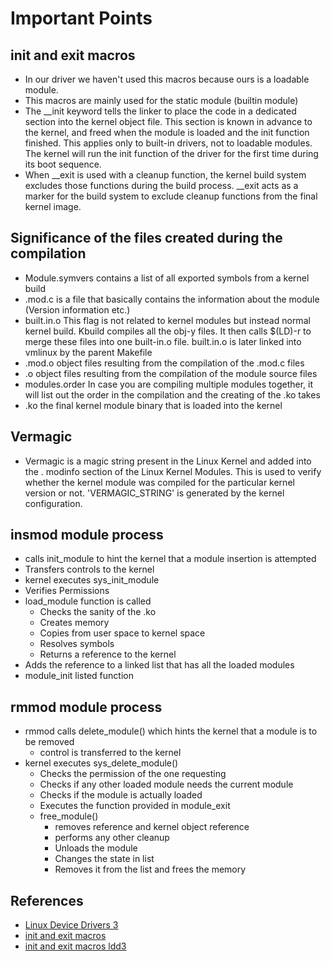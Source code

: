 # Important Points

## init and exit macros
* In our driver we haven't used this macros because ours is a loadable module.
* This macros are mainly used for the static module (builtin module)
* The __init keyword tells the linker to place the code in a dedicated section into
  the kernel object file. This section is known in advance to the kernel, and freed
  when the module is loaded and the init function finished. This applies only to built-in drivers,
  not to loadable modules. The kernel will run the init function of the driver for the first
  time during its boot sequence.
* When __exit is used with a cleanup function, the kernel build system excludes those functions
  during the build process.  __exit acts as a marker for the build system to exclude cleanup functions
  from the final kernel image.


## Significance of the files created during the compilation
* Module.symvers contains a list of all exported symbols from a kernel build 
* .mod.c is a file that basically contains the information about the module (Version information etc.)
* built.in.o  This flag is not related to kernel modules but instead normal kernel build. Kbuild compiles 
  all the obj-y files. It then calls $(LD)-r to merge these files into one built-in.o file.
  built.in.o is later linked into vmlinux by the parent Makefile
* .mod.o object files resulting from the compilation of the .mod.c files
* .o object files resulting from the compilation of the module source files 
* modules.order In case you are compiling multiple modules together, it will list out the order in the compilation 
  and the creating of the .ko takes
* .ko the final kernel module binary that is loaded into the kernel
	
## Vermagic 
* Vermagic is a magic string present in the Linux Kernel and added into the . modinfo section
  of the Linux Kernel Modules. This is used to verify whether the kernel module was compiled for
  the particular kernel version or not. 'VERMAGIC_STRING' is generated by the kernel configuration.

## insmod module process

* calls init_module to hint the kernel that a module insertion is attempted
* Transfers controls to the kernel
* kernel executes sys_init_module
* Verifies Permissions
* load_module function is called
    * Checks the sanity of the .ko
    * Creates memory
	* Copies from user space to kernel space
	* Resolves symbols
	* Returns a reference to the kernel
* Adds the reference to a linked list that has all the loaded modules 
* module_init listed function

## rmmod module process

* rmmod calls delete_module() which hints the kernel that a module is to be removed 
    * control is transferred to the kernel
* kernel executes sys_delete_module()
    * Checks the permission of the one requesting
	* Checks if any other loaded module needs the current module
	* Checks if the module is actually loaded 
	* Executes the function provided in module_exit
	* free_module()
        * removes reference and kernel object reference
		* performs any other cleanup
		* Unloads the module
		* Changes the state in list
		* Removes it from the list and frees the memory

## References
* [Linux Device Drivers 3](https://www.oreilly.com/library/view/understanding-the-linux/0596005652/apbs03.html#:~:text=A%20user%20can%20link%20a,in%20the%20system%20directory%20tree)
* [init and exit macros](https://fastbitlab.com/linux-device-driver-programming-lecture-18-__init-and-__exit-macros/)
* [init and exit macros ldd3](https://www.oreilly.com/library/view/linux-device-drivers/9781785280009/e636c201-5e6f-4ddb-a4b3-9bd72f71b9b0.xhtml)
